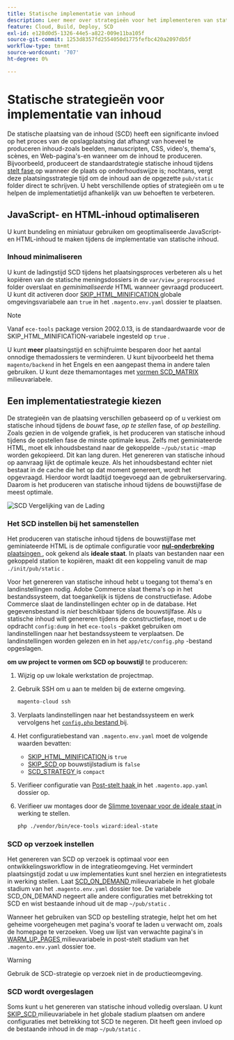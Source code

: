 ```yaml
---
title: Statische implementatie van inhoud
description: Leer meer over strategieën voor het implementeren van statische inhoud, zoals afbeeldingen, scripts en CSS, op Adobe Commerce op cloud-infrastructuurprojecten.
feature: Cloud, Build, Deploy, SCD
exl-id: e128d0d5-1326-44e5-a822-009e11ba105f
source-git-commit: 1253d8357fd2554050d1775fefbc420a2097db5f
workflow-type: tm+mt
source-wordcount: '707'
ht-degree: 0%

---
```


# Statische strategieën voor implementatie van inhoud

De statische plaatsing van de inhoud (SCD) heeft een significante invloed op het proces van de opslagplaatsing dat afhangt van hoeveel te produceren inhoud-zoals beelden, manuscripten, CSS, video&#39;s, thema&#39;s, scènes, en Web-pagina&#39;s-en wanneer om de inhoud te produceren. Bijvoorbeeld, produceert de standaardstrategie statische inhoud tijdens [ stelt fase ](process.md#deploy-phase-deploy-phase) op wanneer de plaats op onderhoudswijze is; nochtans, vergt deze plaatsingsstrategie tijd om de inhoud aan de opgezette `pub/static` folder direct te schrijven. U hebt verschillende opties of strategieën om u te helpen de implementatietijd afhankelijk van uw behoeften te verbeteren.

## JavaScript- en HTML-inhoud optimaliseren

U kunt bundeling en miniatuur gebruiken om geoptimaliseerde JavaScript- en HTML-inhoud te maken tijdens de implementatie van statische inhoud.

### Inhoud minimaliseren

U kunt de ladingstijd SCD tijdens het plaatsingsproces verbeteren als u het kopiëren van de statische meningsdossiers in de `var/view_preprocessed` folder overslaat en _geminimaliseerde_ HTML wanneer gevraagd produceert. U kunt dit activeren door [ SKIP_HTML_MINIFICATION ](../environment/variables-global.md#skiphtmlminification) globale omgevingsvariabele aan `true` in het `.magento.env.yaml` dossier te plaatsen.

>[!NOTE]
>
>Vanaf `ece-tools` package version 2002.0.13, is de standaardwaarde voor de SKIP_HTML_MINIFICATION-variabele ingesteld op `true` .

U kunt **meer** plaatsingstijd en schijfruimte besparen door het aantal onnodige themadossiers te verminderen. U kunt bijvoorbeeld het thema `magento/backend` in het Engels en een aangepast thema in andere talen gebruiken. U kunt deze themamontages met [ vormen SCD_MATRIX ](../environment/variables-deploy.md#scdmatrix) milieuvariabele.

## Een implementatiestrategie kiezen

De strategieën van de plaatsing verschillen gebaseerd op of u verkiest om statische inhoud tijdens de _bouwt_ fase, _op te stellen_ fase, of _op bestelling_. Zoals gezien in de volgende grafiek, is het produceren van statische inhoud tijdens de opstellen fase de minste optimale keus. Zelfs met geminiateerde HTML, moet elk inhoudsbestand naar de gekoppelde `~/pub/static` -map worden gekopieerd. Dit kan lang duren. Het genereren van statische inhoud op aanvraag lijkt de optimale keuze. Als het inhoudsbestand echter niet bestaat in de cache die het op dat moment genereert, wordt het opgevraagd. Hierdoor wordt laadtijd toegevoegd aan de gebruikerservaring. Daarom is het produceren van statische inhoud tijdens de bouwstijlfase de meest optimale.

![ SCD Vergelijking van de Lading ](../../assets/scd-load-times.png)

### Het SCD instellen bij het samenstellen

Het produceren van statische inhoud tijdens de bouwstijlfase met geminiateerde HTML is de optimale configuratie voor [**nul-onderbreking** plaatsingen ](reduce-downtime.md), ook gekend als **ideale staat**. In plaats van bestanden naar een gekoppeld station te kopiëren, maakt dit een koppeling vanuit de map `./init/pub/static` .

Voor het genereren van statische inhoud hebt u toegang tot thema&#39;s en landinstellingen nodig. Adobe Commerce slaat thema&#39;s op in het bestandssysteem, dat toegankelijk is tijdens de constructiefase. Adobe Commerce slaat de landinstellingen echter op in de database. Het gegevensbestand is _niet_ beschikbaar tijdens de bouwstijlfase. Als u statische inhoud wilt genereren tijdens de constructiefase, moet u de opdracht `config:dump` in het `ece-tools` -pakket gebruiken om landinstellingen naar het bestandssysteem te verplaatsen. De landinstellingen worden gelezen en in het `app/etc/config.php` -bestand opgeslagen.

**om uw project te vormen om SCD op bouwstijl** te produceren:

1. Wijzig op uw lokale werkstation de projectmap.
1. Gebruik SSH om u aan te melden bij de externe omgeving.

   ```bash
   magento-cloud ssh
   ```

1. Verplaats landinstellingen naar het bestandssysteem en werk vervolgens het [`config.php` bestand ](../development/commerce-version.md#create-a-configphp-file) bij.

1. Het configuratiebestand van `.magento.env.yaml` moet de volgende waarden bevatten:

   - [ SKIP_HTML_MINIFICATION ](../environment/variables-global.md#skip_html_minification) is `true`
   - [ SKIP_SCD ](../environment/variables-build.md#skip_scd) op bouwstijlstadium is `false`
   - [ SCD_STRATEGY ](../environment/variables-build.md#scd_strategy) is `compact`

1. Verifieer configuratie van [ Post-stelt haak ](../application/hooks-property.md) in het `.magento.app.yaml` dossier op.

1. Verifieer uw montages door de [ Slimme tovenaar voor de ideale staat ](smart-wizards.md) in werking te stellen.

   ```bash
   php ./vendor/bin/ece-tools wizard:ideal-state
   ```

### SCD op verzoek instellen

Het genereren van SCD op verzoek is optimaal voor een ontwikkelingsworkflow in de integratieomgeving. Het vermindert plaatsingstijd zodat u uw implementaties kunt snel herzien en integratietests in werking stellen. Laat [ SCD_ON_DEMAND ](../environment/variables-global.md#scdondemand) milieuvariabele in het globale stadium van het `.magento.env.yaml` dossier toe. De variabele SCD_ON_DEMAND negeert alle andere configuraties met betrekking tot SCD en wist bestaande inhoud uit de map `~/pub/static` .

Wanneer het gebruiken van SCD op bestelling strategie, helpt het om het geheime voorgeheugen met pagina&#39;s vooraf te laden u verwacht om, zoals de homepage te verzoeken. Voeg uw lijst van verwachte pagina&#39;s in [ WARM_UP_PAGES ](../environment/variables-post-deploy.md#warmuppages) milieuvariabele in post-stelt stadium van het `.magento.env.yaml` dossier toe.

>[!WARNING]
>
>Gebruik de SCD-strategie op verzoek niet in de productieomgeving.

### SCD wordt overgeslagen

Soms kunt u het genereren van statische inhoud volledig overslaan. U kunt [ SKIP_SCD ](../environment/variables-build.md#skipscd) milieuvariabele in het globale stadium plaatsen om andere configuraties met betrekking tot SCD te negeren. Dit heeft geen invloed op de bestaande inhoud in de map `~/pub/static` .
